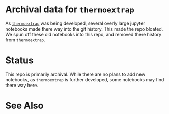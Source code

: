 # Archival data for `thermoextrap`

[thermoextrap]: https://github.com/usnistgov/thermoextrap

As [`thermoextrap`][thermoextrap] was being developed, several overly large jupyter notebooks made there way into the git history.  This made the repo bloated.  We spun off these old notebooks into this repo, and removed there history from `thermoextrap`. 


# Status

This repo is primarily archival.  While there are no plans to add new notebooks, as `thermoextrap` is further developed, some notebooks may find there way here.


# See Also

